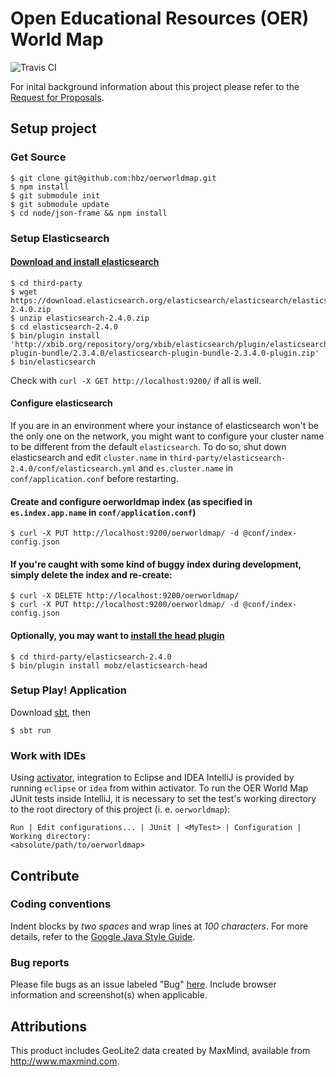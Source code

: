 # Open Educational Resources (OER) World Map

![Travis CI](https://travis-ci.org/hbz/oerworldmap.svg)

For inital background information about this project please refer to the
[Request for Proposals](http://www.hewlett.org/sites/default/files/OER%20mapping%20RFP_Phase%202%20Final%20June%2023%202014.pdf).

## Setup project

### Get Source

    $ git clone git@github.com:hbz/oerworldmap.git
    $ npm install
    $ git submodule init
    $ git submodule update
    $ cd node/json-frame && npm install

### Setup Elasticsearch

#### [Download and install elasticsearch](http://www.elasticsearch.org/overview/elkdownloads/)

    $ cd third-party
    $ wget https://download.elasticsearch.org/elasticsearch/elasticsearch/elasticsearch-2.4.0.zip
    $ unzip elasticsearch-2.4.0.zip
    $ cd elasticsearch-2.4.0
    $ bin/plugin install 'http://xbib.org/repository/org/xbib/elasticsearch/plugin/elasticsearch-plugin-bundle/2.3.4.0/elasticsearch-plugin-bundle-2.3.4.0-plugin.zip'
    $ bin/elasticsearch

Check with `curl -X GET http://localhost:9200/` if all is well.

#### Configure elasticsearch

If you are in an environment where your instance of elasticsearch won't be the only one on the network, you might want
to configure your cluster name to be different from the default `elasticsearch`. To do so, shut down elasticsearch and
edit `cluster.name` in `third-party/elasticsearch-2.4.0/conf/elasticsearch.yml` and `es.cluster.name`
in `conf/application.conf` before restarting.

#### Create and configure oerworldmap index (as specified in `es.index.app.name` in `conf/application.conf`)

    $ curl -X PUT http://localhost:9200/oerworldmap/ -d @conf/index-config.json

#### If you're caught with some kind of buggy index during development, simply delete the index and re-create:

    $ curl -X DELETE http://localhost:9200/oerworldmap/
    $ curl -X PUT http://localhost:9200/oerworldmap/ -d @conf/index-config.json

#### Optionally, you may want to [install the head plugin](https://github.com/mobz/elasticsearch-head)

    $ cd third-party/elasticsearch-2.4.0
    $ bin/plugin install mobz/elasticsearch-head

### Setup Play! Application

Download [sbt](http://www.scala-sbt.org/download.html), then

    $ sbt run

### Work with IDEs

Using [activator](http://www.lightbend.com/community/core-tools/activator-and-sbt), integration to Eclipse and IDEA IntelliJ is provided by running `eclipse` or `idea` from within activator. To run the OER World Map JUnit tests inside IntelliJ, it is necessary to set the test's working directory to the root directory of this project (i. e. `oerworldmap`):

    Run | Edit configurations... | JUnit | <MyTest> | Configuration | Working directory:
    <absolute/path/to/oerworldmap>

## Contribute

### Coding conventions

Indent blocks by *two spaces* and wrap lines at *100 characters*. For more
details, refer to the [Google Java Style
Guide](https://google-styleguide.googlecode.com/svn/trunk/javaguide.html).

### Bug reports

Please file bugs as an issue labeled "Bug" [here](https://github.com/hbz/oerworldmap/issues/new). Include browser information and screenshot(s) when applicable.

## Attributions

This product includes GeoLite2 data created by MaxMind, available from
<a href="http://www.maxmind.com">http://www.maxmind.com</a>.
